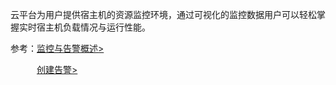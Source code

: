 云平台为用户提供宿主机的资源监控环境，通过可视化的监控数据用户可以轻松掌握实时宿主机负载情况与运行性能。

参考：[监控与告警概述>](http://tce.fsphere.cn/doc/product/213/5165)

   [创建告警>](http://tce.fsphere.cn/doc/product/213/5179)
